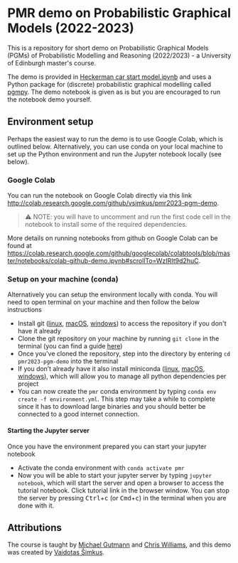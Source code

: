 # PMR demo on Probabilistic Graphical Models (2022-2023)

This is a repository for short demo on Probabilistic Graphical Models (PGMs) of Probabilistic Modelling and Reasoning (2022/2023) - a University of Edinburgh master's course.

The demo is provided in [Heckerman car start model.ipynb](./Heckerman%20car%20start%20model.ipynb) and uses a Python package for (discrete) probabilistic graphical modelling called [pgmpy](https://github.com/pgmpy/pgmpy). The demo notebook is given as is but you are encouraged to run the notebook demo yourself.

## Environment setup

Perhaps the easiest way to run the demo is to use Google Colab, which is outlined below. Alternatively, you can use conda on your local machine to set up the Python environment and run the Jupyter notebook locally (see below).

### Google Colab

You can run the notebook on Google Colab directly via this link <http://colab.research.google.com/github/vsimkus/pmr2023-pgm-demo>. 

> :warning: NOTE: you will have to uncomment and run the first code cell in the notebook to install some of the required dependencies.

More details on running notebooks from github on Google Colab can be found at <https://colab.research.google.com/github/googlecolab/colabtools/blob/master/notebooks/colab-github-demo.ipynb#scrollTo=WzIRIt9d2huC>.

### Setup on your machine (conda)

Alternatively you can setup the environment locally with conda. You will need to open terminal on your machine and then follow the below instructions

* Install git ([linux](https://git-scm.com/download/linux), [macOS](https://git-scm.com/download/mac), [windows](https://git-scm.com/download/win)) to access the repository if you don't have it already
* Clone the git repository on your machine by running `git clone` in the terminal (you can find a guide [here](https://docs.github.com/en/repositories/creating-and-managing-repositories/cloning-a-repository))
* Once you've cloned the repository, step into the directory by entering `cd pmr2023-pgm-demo` into the terminal
* If you don’t already have it also install miniconda  ([linux](https://conda.io/projects/conda/en/latest/user-guide/install/linux.html), [macOS](https://conda.io/projects/conda/en/latest/user-guide/install/macos.html), [windows](https://conda.io/projects/conda/en/latest/user-guide/install/windows.html)), which will allow you to manage all python dependencies per project
* You can now create the `pmr` conda environment by typing `conda env create -f environment.yml`. This step may take a while to complete since it has to download large binaries and you should better be connected to a good internet connection.

#### Starting the Jupyter server

Once you have the environment prepared you can start your jupyter notebook

* Activate the conda environment with `conda activate pmr`
* Now you will be able to start your jupyter server by typing `jupyter notebook`, which will start the server and open a browser to access the tutorial notebook. Click tutorial link in the browser window. You can stop the server by pressing <kbd>Ctrl</kbd>+<kbd>c</kbd> (or <kbd>Cmd</kbd>+<kbd>c</kbd>) in the terminal when you are done with it.

## Attributions

The course is taught by [Michael Gutmann](https://michaelgutmann.github.io/) and [Chris Williams](https://homepages.inf.ed.ac.uk/ckiw/), and this demo was created by [Vaidotas Šimkus](https://github.com/vsimkus).

